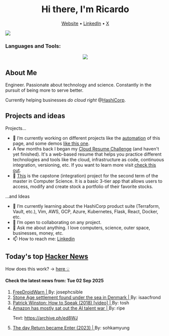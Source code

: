 
<!-- This is an HTML comment in your markdown file -->

<h1 align="center">Hi there, I'm Ricardo</h1>
<p align="center">
  <a href="https://ricardorompar.com" target="_blank">Website</a> •
  <a href="https://www.linkedin.com/in/ricardorompar/" target="_blank">LinkedIn</a> •
  <a href="https://twitter.com/ricardorompar" target="_blank">X</a>
</p>
<img src="https://badges.pufler.dev/visits/{ricardorompar}/{ricardorompar}"/>

<h3 align="left">Languages and Tools:</h3>
<p align="center">
  <a href="https://skillicons.dev" target="_blank">
    <img src="https://skillicons.dev/icons?i=terraform,aws,gcp,azure,git,python,kubernetes,react,js,docker,ubuntu" />
  </a>
</p>

<h2>About Me</h2>
Engineer. Passionate about technology and science. Constantly in the pursuit of being more to serve better.

Currently helping businesses <i>do cloud right</i> @<a href="https://github.com/hashicorp" target="_blank">HashiCorp</a>.

<h2>Projects and ideas</h2>
Projects...
<ul>
  <li>🔭 I’m currently working on different projects like the <a href="https://github.com/ricardorompar/ricardorompar/blob/main/automate.py">automation</a> of this page, and some demos <a href="https://github.com/ricardorompar/boundary-ansible-demo">like this one</a>.
  </li>

  <li >A few months back I began my <a href="https://github.com/ricardorompar/cloudResumeChallenge">Cloud Resume Challenge</a> (and haven't yet finished). It's a web-based resume that helps you practice different technologies and tools like the cloud, infrastructure as code, continuous integration, versioning, etc. If you want to learn more visit <a href="https://cloudresumechallenge.dev/docs/the-challenge/aws/" target="_blank">check this out</a>.
  </li>

  <li>🔭 <a href="https://github.com/ricardorompar/capstoneT2">This</a> is the capstone (integration) project for the second term of the master in Computer Science. It is a basic 3-tier app that allows users to access, modify and create stock a portfolio of their favorite stocks.
  </li>
</ul>
...and Ideas
<ul>
  <li>🌱 I’m currently learning about the HashiCorp product suite (Terraform, Vault, etc.), Vim, AWS, GCP, Azure, Kubernetes, Flask, React, Docker, etc.
  </li>
  <li>👯 I’m open to collaborating on any project.</li>
  <li>💬 Ask me about anything. I love computers, science, outer space, businesses, money, etc.</li>
  <li>📫 How to reach me: <a href="https://www.linkedin.com/in/ricardorompar/" target="_blank">Linkedin</a></li>
</ul>

<h2>Today's top <a href='https://news.ycombinator.com/' target="_blank">Hacker News</a></h2>
How does this work? -> <a href='./AUTOMATIC.md'>here 💡</a>

<h4>Check the latest news from: Tue 02 Sep 2025</h4>
<ol>
<li>
    <a href=https://github.com/woheller69/FreeDroidWarn target="_blank">
        FreeDroidWarn |
    </a>
    By: josephcsible
</li>

<li>
    <a href=https://apnews.com/article/denmark-stone-age-settlements-underwater-research-d0a77a07cdad2c23bd61c3f4bb015d7d target="_blank">
        Stone Age settlement found under the sea in Denmark |
    </a>
    By: isaacfrond
</li>

<li>
    <a href=https://www.youtube.com/watch?v=Unzc731iCUY target="_blank">
        Patrick Winston: How to Speak (2018) [video] |
    </a>
    By: tosh
</li>

<li>
    <a href=https://www.businessinsider.com/amazon-ai-talent-wars-internal-document-2025-8 target="_blank">
        Amazon has mostly sat out the AI talent war |
    </a>
    By: ripe
</li>

<p>
Text: <a href="https:&#x2F;&#x2F;archive.ph&#x2F;ed8WJ" rel="nofollow">https:&#x2F;&#x2F;archive.ph&#x2F;ed8WJ</a> </br>
</p>

<li>
    <a href=https://aresluna.org/the-day-return-became-enter/ target="_blank">
        The day Return became Enter (2023) |
    </a>
    By: sohkamyung
</li>
</ol>